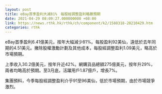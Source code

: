 ```yaml
---
layout: post
title: eBay首季盈利大減81%　每股經調整盈利略勝預期
date: 2021-04-29 08:09:27.000000000 +08:00
link: https://news.rthk.hk/rthk/ch/component/k2/1588318-20210429.htm
categories: rthk
---
```


eBay首季盈利6.41億美元，按年大幅減少81%。每股盈利92美仙，遠低於去年同期的4.51美元。撇除股權激勵計劃及其他成本，每股經調整盈利1.09美元，略高於市場預期。

上季收入30.2億美元，按年升近42%。網購貨品總額275億美元，按年升29%，兩者均略高於預期。至3月底，活躍用戶1.87億戶，增長7%。

集團預料，今季每股經調整盈利介乎91至96美仙，低於市場預期，由於市場競爭激烈。
